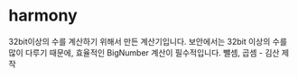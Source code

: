# harmony
32bit이상의 수를 계산하기 위해서 만든 계산기입니다.
보안에서는 32bit 이상의 수를 많이 다루기 때문에, 효율적인 BigNumber 계산이 필수적입니다.
뺄셈, 곱셈 - 김산 제작
